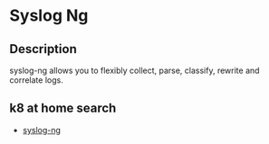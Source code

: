 # Syslog Ng

## Description

syslog-ng allows you to flexibly collect, parse, classify, rewrite and correlate logs.

## k8 at home search

- [syslog-ng](https://nanne.dev/k8s-at-home-search/#/syslog-ng)
